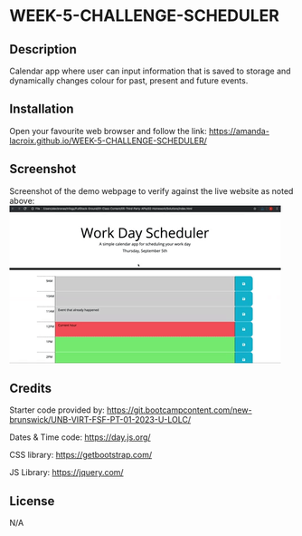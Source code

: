 # WEEK-5-CHALLENGE-SCHEDULER

## Description

Calendar app where user can input information that is saved to storage and dynamically changes colour for past, present and future events.


## Installation

Open your favourite web browser and follow the link: https://amanda-lacroix.github.io/WEEK-5-CHALLENGE-SCHEDULER/

## Screenshot

Screenshot of the demo webpage to verify against the live website as noted above:
![Events get edited and colours change dynamically.](./assets/05-third-party-apis-homework-demo.gif)


## Credits

Starter code provided by: https://git.bootcampcontent.com/new-brunswick/UNB-VIRT-FSF-PT-01-2023-U-LOLC/

Dates & Time code: https://day.js.org/

CSS library: https://getbootstrap.com/

JS Library: https://jquery.com/

## License

N/A
